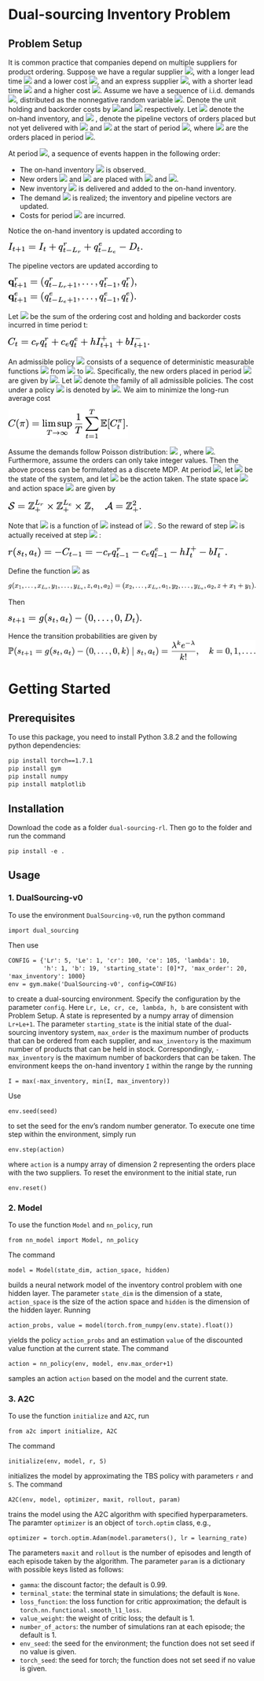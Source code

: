 # Dual-sourcing Inventory Problem

## Problem Setup
It is common practice that companies depend on multiple suppliers for product ordering. 
Suppose we have a regular supplier <img src="https://latex.codecogs.com/gif.latex?R" />, with a longer lead time <img src="https://latex.codecogs.com/gif.latex?L_r" /> and a lower cost <img src="https://latex.codecogs.com/gif.latex?c_r" />, and an express supplier <img src="https://latex.codecogs.com/gif.latex?E" />, with a shorter lead time <img src="https://latex.codecogs.com/gif.latex?L_e" /> and a higher cost <img src="https://latex.codecogs.com/gif.latex?c_e" />. Assume we have a sequence of i.i.d. demands <img src="https://latex.codecogs.com/gif.latex?\{D_t,t\ge1\}" />, distributed as the nonnegative random variable <img src="https://latex.codecogs.com/gif.latex?D" />. Denote the unit holding and backorder costs by <img src="https://latex.codecogs.com/gif.latex?h" />and <img src="https://latex.codecogs.com/gif.latex?b" /> respectively. Let <img src="https://latex.codecogs.com/gif.latex?I_t" /> denote the on-hand inventory, and <img src="https://latex.codecogs.com/gif.latex?\mathbf{q}_t^r=\{q_{t-i}^r,i\in[L_r]\},\mathbf{q}_t^e=\{q_{t-i}^e,i\in[L_e]\} " /> , denote the pipeline vectors of orders placed but not yet delivered with <img src="https://latex.codecogs.com/gif.latex?R" /> and <img src="https://latex.codecogs.com/gif.latex?E" /> at the start of period <img src="https://latex.codecogs.com/gif.latex?t" />, where <img src="https://latex.codecogs.com/gif.latex?q_{t-i}^r,q_{t-i}^e" /> are the orders placed in period <img src="https://latex.codecogs.com/gif.latex?t-i" />.

At period <img src="https://latex.codecogs.com/gif.latex?t" />, a sequence of events happen in the following order:

- The on-hand inventory <img src="https://latex.codecogs.com/gif.latex?I_t" /> is observed.
- New orders <img src="https://latex.codecogs.com/gif.latex?q_t^r" /> and <img src="https://latex.codecogs.com/gif.latex?q_t^e" />  are placed with <img src="https://latex.codecogs.com/gif.latex?R" /> and <img src="https://latex.codecogs.com/gif.latex?E" />.
-  New inventory <img src="https://latex.codecogs.com/gif.latex?q_{t-L_r}^r+q_{t-L_e}^e" /> is delivered and added to the on-hand inventory.
- The demand <img src="https://latex.codecogs.com/gif.latex?D_t" /> is realized; the inventory and pipeline vectors are updated.
-  Costs for period <img src="https://latex.codecogs.com/gif.latex?t" /> are incurred.

Notice the on-hand inventory is updated according to 

<img src="./img/1.png" style="float: center;" />

The pipeline vectors are updated according to

<img src="./img/2.png" style="float: center;" />

Let <img src="https://latex.codecogs.com/gif.latex?C_t" /> be the sum of the ordering cost and holding and backorder costs incurred in time period t:

<img src="./img/3.png" style="float: center;" />

An admissible policy <img src="https://latex.codecogs.com/gif.latex?\pi" />  consists of a sequence of deterministic measurable functions <img src="https://latex.codecogs.com/gif.latex?\{f_t^{\pi},t\ge1\}" /> from <img src="https://latex.codecogs.com/gif.latex?\mathbb{R}^{L_r+L_e+1}" /> to <img src="https://latex.codecogs.com/gif.latex?\mathbb{R}^2_+" />. Specifically, the new orders placed in period <img src="https://latex.codecogs.com/gif.latex?t" /> are given by <img src="https://latex.codecogs.com/gif.latex?(q_t^r,q_t^e)=f_t^{\pi}(\mathbf{q}_t^r,\mathbf{q}_t^e,I_t)" />. Let <img src="https://latex.codecogs.com/gif.latex?\Pi" /> denote the family of all admissible policies. The cost under a policy <img src="https://latex.codecogs.com/gif.latex?\pi" />  is denoted by <img src="https://latex.codecogs.com/gif.latex?C_t^{\pi}" />. We aim to minimize the long-run average cost

<img src="./img/4.png" style="float: center;" />

Assume the demands follow Poisson distribution: <img src="https://latex.codecogs.com/gif.latex?D\sim\mathrm{Pois}(\lambda)" /> , where <img src="https://latex.codecogs.com/gif.latex?\lambda>0" />. Furthermore, assume the orders can only take integer values. Then the above process can be formulated as a discrete MDP. At period  <img src="https://latex.codecogs.com/gif.latex?t" />, let  <img src="https://latex.codecogs.com/gif.latex?s_t=(\mathbf{q}_t^r,\mathbf{q}_t^e,I_t)" /> be the state of the system, and let <img src="https://latex.codecogs.com/gif.latex?a_t=(q_t^r,q_t^e)" /> be the action taken. The state space <img src="https://latex.codecogs.com/gif.latex?\mathcal{S}" /> and action space <img src="https://latex.codecogs.com/gif.latex?\mathcal{A}" /> are given by

<img src="./img/5.png" style="float: center;" />

Note that <img src="https://latex.codecogs.com/gif.latex?C_t" /> is a function of <img src="https://latex.codecogs.com/gif.latex?s_{t+1}" /> instead of <img src="https://latex.codecogs.com/gif.latex?s_{t}" /> . So the reward of step <img src="https://latex.codecogs.com/gif.latex?t" />  is actually received at step <img src="https://latex.codecogs.com/gif.latex?t-1" /> :

<img src="./img/6.png" style="float: center;" />

Define the function <img src="https://latex.codecogs.com/gif.latex?g:\mathbb{R}^{L_r+L_e+1}\times\mathbb{R}^{2}\rightarrow\mathbb{R}^{L_r+L_e+1}" />  as

<img src="./img/7.png" style="float: center;" />

Then

<img src="./img/8.png" style="float: center;" />

Hence the transition probabilities are given by
<img src="./img/9.png" style="float: center;" />


# Getting Started

## Prerequisites

To use this package, you need to install Python 3.8.2 and the following python dependencies:
```
pip install torch==1.7.1
pip install gym
pip install numpy
pip install matplotlib
```

## Installation

Download the code as a folder `dual-sourcing-rl`. Then go to the folder and run the command 
```
pip install -e .
```

## Usage

### 1. DualSourcing-v0

To use the environment `DualSourcing-v0`, run the python command
```
import dual_sourcing
```
Then use
```
CONFIG = {'Lr': 5, 'Le': 1, 'cr': 100, 'ce': 105, 'lambda': 10,
          'h': 1, 'b': 19, 'starting_state': [0]*7, 'max_order': 20, 'max_inventory': 1000}
env = gym.make('DualSourcing-v0', config=CONFIG)
```
to create a dual-sourcing environment. Specify the configuration by the parameter `config`. Here `Lr, Le, cr, ce, lambda, h, b`
are consistent with Problem Setup. A state is represented by a numpy array of dimension `Lr+Le+1`. The parameter `starting_state` is the initial state of the dual-sourcing inventory system, `max_order` is the maximum number of products that can be ordered from each supplier, and `max_inventory` is the maximum number of products that can be held in stock. Correspondingly, `-max_inventory` is the maximum number of backorders that can be taken. The environment keeps the on-hand inventory `I` within the range by the running
```
I = max(-max_inventory, min(I, max_inventory))
```
Use
```
env.seed(seed)
```
to set the seed for the env’s random number generator. To execute one time step within the environment, simply run
```
env.step(action)
```
where `action` is a numpy array of dimension 2 representing the orders place with the two suppliers. To reset the environment to the initial state, run
```
env.reset()
```

### 2. Model

To use the function `Model` and `nn_policy`, run
```
from nn_model import Model, nn_policy
```
The command
```
model = Model(state_dim, action_space, hidden)
```
builds a neural network model of the inventory control problem with one hidden layer. The parameter `state_dim` is the dimension of a state, `action_space` is the size of the action space and `hidden` is the dimension of the hidden layer. Running
```
action_probs, value = model(torch.from_numpy(env.state).float())
```
yields the policy `action_probs` and an estimation `value` of the discounted value function at the current state. The command
```
action = nn_policy(env, model, env.max_order+1)
```
samples an action `action` based on the model and the current state.

### 3. A2C

To use the function `initialize` and `A2C`, run
```
from a2c import initialize, A2C
```
The command
```
initialize(env, model, r, S)
```
initializes the model by approximating the TBS policy with parameters `r` and `S`. The command
```
A2C(env, model, optimizer, maxit, rollout, param)
```
trains the model using the A2C algorithm with specified hyperparameters. The paramter `optimizer` is an object of `torch.optim` class, e.g.,
```
optimizer = torch.optim.Adam(model.parameters(), lr = learning_rate)
```
The parameters `maxit` and `rollout` is the number of episodes and length of each episode taken by the algorithm. The parameter `param` is a dictionary with possible keys listed as follows:
- `gamma`: the discount factor; the default is 0.99.
- `terminal_state`: the terminal state in simulations; the default is `None`.
- `loss_function`: the loss function for critic approximation; the default is `torch.nn.functional.smooth_l1_loss`.
- `value_weight`: the weight of critic loss; the default is 1.
- `number_of_actors`: the number of simulations ran at each episode; the default is 1.
- `env_seed`: the seed for the environment; the function does not set seed if no value is given.
- `torch_seed`: the seed for torch; the function does not set seed if no value is given.